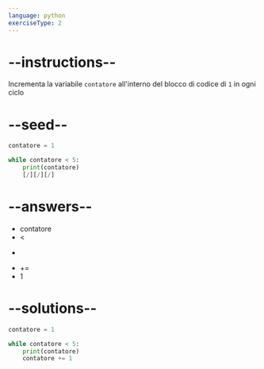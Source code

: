 ```yaml
---
language: python
exerciseType: 2
---
```


# --instructions--

Incrementa la variabile `contatore` all'interno del blocco di codice di `1` in ogni ciclo

# --seed--

```python
contatore = 1

while contatore < 5:
    print(contatore)
    [/][/][/]
```

# --answers--

- contatore
-  < 
-  > 
-  += 
- 1

# --solutions--

```python
contatore = 1

while contatore < 5:
    print(contatore)
    contatore += 1
```
